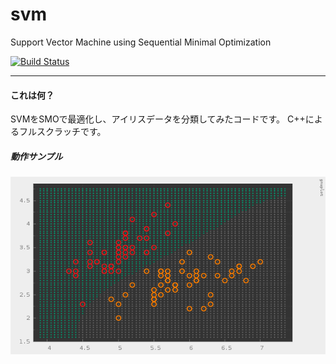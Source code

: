 # svm

Support Vector Machine using Sequential Minimal Optimization

[![Build Status](https://travis-ci.org/hiroyam/svm.svg?branch=master)](https://travis-ci.org/hiroyam/svm)

---

#### これは何？

SVMをSMOで最適化し、アイリスデータを分類してみたコードです。
C++によるフルスクラッチです。

##### 動作サンプル

![](https://github.com/hiroyam/svm/blob/master/sample.png)
